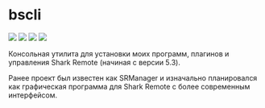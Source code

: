 # bscli

[![](https://img.shields.io/badge/OS-Windows-informational?logo=windows)](https://github.com/Zalexanninev15/bscli)
[![](https://img.shields.io/badge/written_on-Rust-000000.svg?logo=rust)](https://github.com/Zalexanninev15/bscli)
[![](https://img.shields.io/github/last-commit/Zalexanninev15/bscli/main.svg)](https://github.com/Zalexanninev15/bscli/commits/main)
[![](https://img.shields.io/github/stars/Zalexanninev15/bscli.svg)](https://github.com/Zalexanninev15/bsclo/stargazers)

Консольная утилита для установки моих программ, плагинов и управления Shark Remote (начиная с версии 5.3).

Ранее проект был известен как SRManager и изначально планировался как графическая программа для Shark Remote с более современным интерфейсом.
